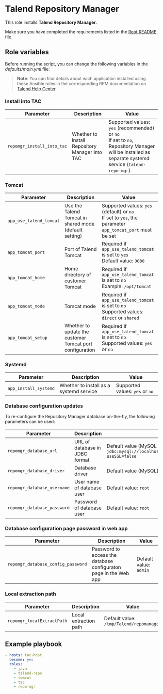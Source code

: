 # Talend Repository Manager

This role installs **Talend Repository Manager**.

Make sure you have completed the requirements listed in the [Root README](../../../README.md) file.

## Role variables

Before running the script, you can change the following variables in the *defaults/main.yml* file:

> **Note**: You can find details about each application installed using these Ansible roles in the corresponding RPM documentation on [Talend Help Center](https://help.talend.com/search/all?query=rpm&content-lang=en-US).

### Install into TAC

| Parameter              | Description                                    | Value                                                                                                                                                    |
| ---------------------- | ---------------------------------------------- | -------------------------------------------------------------------------------------------------------------------------------------------------------- |
| `repomgr_install_into_tac` | Whether to install Repository Manager into TAC | Supported values: `yes`  (recommended) or `no`<br/>If set to `no`, Repository Manager will be installed as separate systemd service (`talend-repo-mgr`). |

### Tomcat

| Parameter               | Description                                              | Value                                                                                                      |
| ----------------------- | -------------------------------------------------------- | ---------------------------------------------------------------------------------------------------------- |
| `app_use_talend_tomcat` | Use the Talend Tomcat in shared mode (default setting)   | Supported values: `yes` (default) or `no`<br/>If set to `yes`, the parameter `app_tomcat_port` must be set |
| `app_tomcat_port`       | Port of Talend Tomcat                                    | Required if `app_use_talend_tomcat` is set to `yes`<br/>Default value: `9080`                              |
| `app_tomcat_home`       | Home directory of customer Tomcat                        | Required if `app_use_talend_tomcat` is set to `no`<br/>Example: `/opt/tomcat`                              |
| `app_tomcat_mode`       | Tomcat mode                                              | Required if `app_use_talend_tomcat` is set to `no`<br/>Supported values: `direct` or `shared`              |
| `app_tomcat_setup`      | Whether to update the customer Tomcat port configuration | Required if `app_use_talend_tomcat` is set to `no`<br/>Supported values: `yes` or `no`                     |

### Systemd

| Parameter             | Description                             | Value                           |
| --------------------- | --------------------------------------- | ------------------------------- |
| `app_install_systemd` | Whether to install as a systemd service | Supported values: `yes` or `no` |

### Database configuration updates

To re-configure the Repository Manager database on-the-fly, the following parameters can be used:

| Parameter                   | Description                    | Value                                                                                               |
| --------------------------- | ------------------------------ | --------------------------------------------------------------------------------------------------- |
| `repomgr_database_url`      | URL of database in JDBC format | Default value (MySQL on `localhost`): `jdbc:mysql://localhost:3306/repository_manager?useSSL=false` |
| `repomgr_database_driver`   | Database driver                | Default value (MySQL): `com.mysql.cj.jdbc.Driver`                                                   |
| `repomgr_database_username` | User name of database user     | Default value: `root`                                                                               |
| `repomgr_database_password` | Password of database user      | Default value: `root`                                                                               |

### Database configuration page password in web app

| Parameter                          | Description                                                      | Value                  |
| ---------------------------------- | ---------------------------------------------------------------- | ---------------------- |
| `repomgr_database_config_password` | Password to access the database configuraton page in the Web app | Default value: `admin` |

### Local extraction path

| Parameter                  | Description           | Value                                    |
| -------------------------- | --------------------- | ---------------------------------------- |
| `repomgr_localExtractPath` | Local extraction path | Default value: `/tmp/Talend/repomanager` |

## Example playbook

```yaml
- hosts: tac-host
  become: yes
  roles:
    - java
    - talend-repo
    - tomcat
    - tac
    - repo-mgr
```
